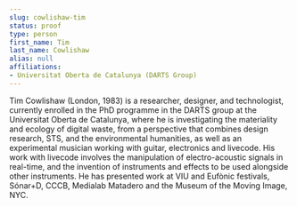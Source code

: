 ```yaml
---
slug: cowlishaw-tim
status: proof
type: person
first_name: Tim
last_name: Cowlishaw
alias: null
affiliations:
- Universitat Oberta de Catalunya (DARTS Group)
---
```


Tim Cowlishaw (London, 1983) is a researcher, designer, and technologist,
currently enrolled in the PhD programme in the DARTS group at the Universitat
Oberta de Catalunya, where he is investigating the materiality and ecology of
digital waste, from a perspective that combines design research, STS, and the
environmental humanities, as well as an experimental musician working with
guitar, electronics and livecode. His work with livecode involves the manipulation
of electro-acoustic signals in real-time, and the invention of instruments and
effects to be used alongside other instruments. He has presented work at VIU
and Eufònic festivals, Sónar+D, CCCB, Medialab Matadero and the Museum of
the Moving Image, NYC.

